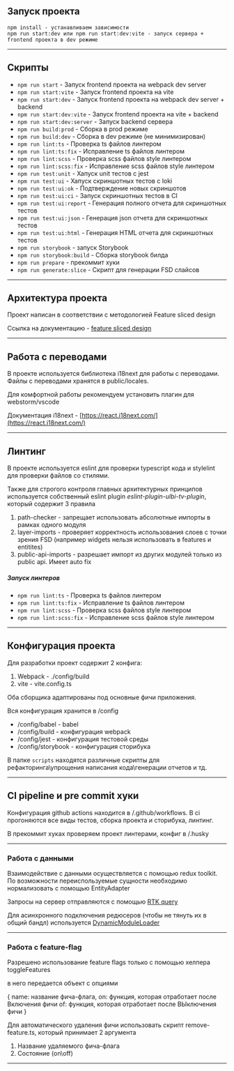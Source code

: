 ## Запуск проекта

```
npm install - устанавливаем зависимости
npm run start:dev или npm run start:dev:vite - запуск сервера + frontend проекта в dev режиме
```

----

## Скрипты

- `npm run start` - Запуск frontend проекта на webpack dev server
- `npm run start:vite` - Запуск frontend проекта на vite
- `npm run start:dev` - Запуск frontend проекта на webpack dev server + backend
- `npm run start:dev:vite` - Запуск frontend проекта на vite + backend
- `npm run start:dev:server` - Запуск backend сервера
- `npm run build:prod` - Сборка в prod режиме
- `npm run build:dev` - Сборка в dev режиме (не минимизирован)
- `npm run lint:ts` - Проверка ts файлов линтером
- `npm run lint:ts:fix` - Исправление ts файлов линтером
- `npm run lint:scss` - Проверка scss файлов style линтером
- `npm run lint:scss:fix` - Исправление scss файлов style линтером
- `npm run test:unit` - Хапуск unit тестов с jest
- `npm run test:ui` - Хапуск скриншотных тестов с loki
- `npm run test:ui:ok` - Подтверждение новых скриншотов
- `npm run test:ui:ci` - Запуск скриншотных тестов в CI
- `npm run test:ui:report` - Генерация полного отчета для скриншотных тестов
- `npm run test:ui:json` - Генерация json отчета для скриншотных тестов
- `npm run test:ui:html` - Генерация HTML отчета для скриншотных тестов
- `npm run storybook` - запуск Storybook
- `npm run storybook:build` - Сборка storybook билда
- `npm run prepare` - прекоммит хуки
- `npm run generate:slice` - Скрипт для генерации FSD слайсов

----

## Архитектура проекта

Проект написан в соответствии с методологией Feature sliced design

Ссылка на документацию - [feature sliced design](https://feature-sliced.design/docs/get-started/tutorial)

----

## Работа с переводами

В проекте используется библиотека i18next для работы с переводами.
Файлы с переводами хранятся в public/locales.

Для комфортной работы рекомендуем установить плагин для webstorm/vscode

Документация i18next - [https://react.i18next.com/](https://react.i18next.com/)

----



## Линтинг

В проекте используется eslint для проверки typescript кода и stylelint для проверки файлов со стилями.

Также для строгого контроля главных архитектурных принципов
используется собственный eslint plugin *eslint-plugin-ulbi-tv-plugin*,
который содержит 3 правила
1) path-checker - запрещает использовать абсолютные импорты в рамках одного модуля
2) layer-imports - проверяет корректность использования слоев с точки зрения FSD
   (например widgets нельзя использовать в features и entitites)
3) public-api-imports - разрешает импорт из других модулей только из public api. Имеет auto fix

##### Запуск линтеров
- `npm run lint:ts` - Проверка ts файлов линтером
- `npm run lint:ts:fix` - Исправление ts файлов линтером
- `npm run lint:scss` - Проверка scss файлов style линтером
- `npm run lint:scss:fix` - Исправление scss файлов style линтером

----

## Конфигурация проекта

Для разработки проект содержит 2 конфига:
1. Webpack - ./config/build
2. vite - vite.config.ts

Оба сборщика адаптированы под основные фичи приложения.

Вся конфигурация хранится в /config
- /config/babel - babel
- /config/build - конфигурация webpack
- /config/jest - конфигурация тестовой среды
- /config/storybook - конфигурация сторибука

В папке `scripts` находятся различные скрипты для рефакторинга\упрощения написания кода\генерации отчетов и тд.

----

## CI pipeline и pre commit хуки

Конфигурация github actions находится в /.github/workflows.
В ci прогоняются все виды тестов, сборка проекта и сторибука, линтинг.

В прекоммит хуках проверяем проект линтерами, конфиг в /.husky

----

### Работа с данными

Взаимодействие с данными осуществляется с помощью redux toolkit.
По возможности переиспользуемые сущности необходимо нормализовать с помощью EntityAdapter

Запросы на сервер отправляются с помощью [RTK query](/src/shared/api/rtkApi.ts)

Для асинхронного подключения редюсеров (чтобы не тянуть их в общий бандл) используется
[DynamicModuleLoader](/src/shared/lib/components/DynamicModuleLoader/DynamicModuleLoader.tsx)

----

### Работа с feature-flag

Разрешено использование feature flags только с помощью хелпера toggleFeatures

в него передается объект с опциями 

{
   name: название фича-флага, 
   on: функция, которая отработает после Включения фичи 
   of: функция, которая отработает после ВЫключения фичи
}

Для автоматического удаления фичи использовать скрипт remove-feature.ts,
который принимает 2 аргумента
1. Название удаляемого фича-флага
2. Состояние (on\off)

----

